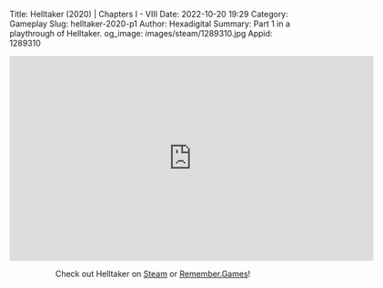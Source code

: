 Title: Helltaker (2020) | Chapters I - VIII
Date: 2022-10-20 19:29
Category: Gameplay
Slug: helltaker-2020-p1
Author: Hexadigital
Summary: Part 1 in a playthrough of Helltaker.
og_image: images/steam/1289310.jpg
Appid: 1289310

<center><iframe src="https://www.youtube.com/embed/h7Q1h5Yix2s?feature=oembed" allow="accelerometer; autoplay; encrypted-media; gyroscope; picture-in-picture" width="640" height="360" frameborder="0"></iframe>

Check out Helltaker on [Steam](https://store.steampowered.com/app/1289310/?curator_clanid=34633900) or [Remember.Games](https://remember.games/game/1062/helltaker/)!</center>

